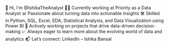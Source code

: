👋 Hi, I'm @IshikaTheAnalyst
👩‍💻 Currently working at Priority as a Data Analyst
📊 Passionate about turning data into actionable insights
🛠️ Skilled in Python, SQL, Excel, EDA, Statistical Analysis, and Data Visualization using Power BI
🚀 Actively working on projects that drive data-driven decision-making
📈 Always eager to learn more about the evolving world of data and analytics
📬 Let’s connect: LinkedIn – Ishika Bansal

<!---
IshikaTheAnalyst/IshikaTheAnalyst is a ✨ special ✨ repository because its `README.md` (this file) appears on your GitHub profile.
You can click the Preview link to take a look at your changes.
--->
